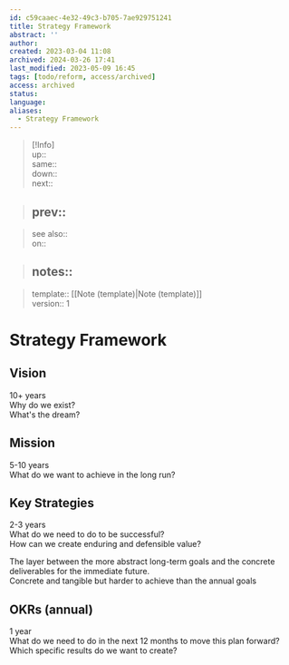 ```yaml
---
id: c59caaec-4e32-49c3-b705-7ae929751241
title: Strategy Framework
abstract: ''
author: 
created: 2023-03-04 11:08
archived: 2024-03-26 17:41
last_modified: 2023-05-09 16:45
tags: [todo/reform, access/archived]
access: archived
status: 
language: 
aliases:
  - Strategy Framework
---
```


> [!Info]  
> up::  
> same::  
> down::  
> next::  
>

> prev::
> ---  

>
> see also::  
> on::  
>

> notes::
> ---

>
> template:: [[Note (template)|Note (template)]]  
> version:: 1

# Strategy Framework

## Vision

10+ years  
Why do we exist?  
What's the dream?

## Mission

5-10 years  
What do we want to achieve in the long run?

## Key Strategies

2-3 years  
What do we need to do to be successful?  
How can we create enduring and defensible value?

The layer between the more abstract long-term goals and the concrete deliverables for the immediate future.  
Concrete and tangible but harder to achieve than the annual goals

## OKRs (annual)

1 year  
What do we need to do in the next 12 months to move this plan forward?  
Which specific results do we want to create?
